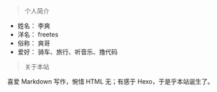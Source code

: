 > 个人简介

* 姓名：  李爽
* 洋名：  freetes
* 俗称：  爽哥
* 爱好：  骑车、旅行、听音乐、撸代码

> 关于本站

喜爱 Markdown 写作，惋惜 HTML 无<markdown src="">；有感于 Hexo，于是乎本站诞生了。